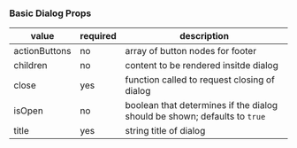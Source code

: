 ### Basic Dialog Props

| value         | required | description                                                               |
| ------------- | -------- | ------------------------------------------------------------------------- |
| actionButtons | no       | array of button nodes for footer                                          |
| children      | no       | content to be rendered insitde dialog                                     |
| close         | yes      | function called to request closing of dialog                              |
| isOpen        | no       | boolean that determines if the dialog should be shown; defaults to `true` |
| title         | yes      | string title of dialog                                                    |
